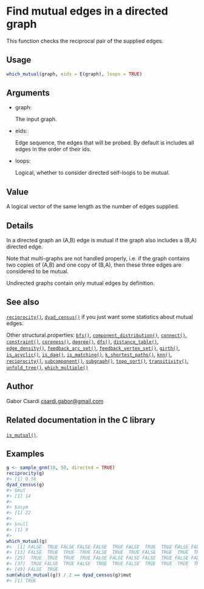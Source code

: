 # Find mutual edges in a directed graph

This function checks the reciprocal pair of the supplied edges.

## Usage

``` r
which_mutual(graph, eids = E(graph), loops = TRUE)
```

## Arguments

- graph:

  The input graph.

- eids:

  Edge sequence, the edges that will be probed. By default is includes
  all edges in the order of their ids.

- loops:

  Logical, whether to consider directed self-loops to be mutual.

## Value

A logical vector of the same length as the number of edges supplied.

## Details

In a directed graph an (A,B) edge is mutual if the graph also includes a
(B,A) directed edge.

Note that multi-graphs are not handled properly, i.e. if the graph
contains two copies of (A,B) and one copy of (B,A), then these three
edges are considered to be mutual.

Undirected graphs contain only mutual edges by definition.

## See also

[`reciprocity()`](https://r.igraph.org/reference/reciprocity.md),
[`dyad_census()`](https://r.igraph.org/reference/dyad_census.md) if you
just want some statistics about mutual edges.

Other structural.properties:
[`bfs()`](https://r.igraph.org/reference/bfs.md),
[`component_distribution()`](https://r.igraph.org/reference/components.md),
[`connect()`](https://r.igraph.org/reference/ego.md),
[`constraint()`](https://r.igraph.org/reference/constraint.md),
[`coreness()`](https://r.igraph.org/reference/coreness.md),
[`degree()`](https://r.igraph.org/reference/degree.md),
[`dfs()`](https://r.igraph.org/reference/dfs.md),
[`distance_table()`](https://r.igraph.org/reference/distances.md),
[`edge_density()`](https://r.igraph.org/reference/edge_density.md),
[`feedback_arc_set()`](https://r.igraph.org/reference/feedback_arc_set.md),
[`feedback_vertex_set()`](https://r.igraph.org/reference/feedback_vertex_set.md),
[`girth()`](https://r.igraph.org/reference/girth.md),
[`is_acyclic()`](https://r.igraph.org/reference/is_acyclic.md),
[`is_dag()`](https://r.igraph.org/reference/is_dag.md),
[`is_matching()`](https://r.igraph.org/reference/matching.md),
[`k_shortest_paths()`](https://r.igraph.org/reference/k_shortest_paths.md),
[`knn()`](https://r.igraph.org/reference/knn.md),
[`reciprocity()`](https://r.igraph.org/reference/reciprocity.md),
[`subcomponent()`](https://r.igraph.org/reference/subcomponent.md),
[`subgraph()`](https://r.igraph.org/reference/subgraph.md),
[`topo_sort()`](https://r.igraph.org/reference/topo_sort.md),
[`transitivity()`](https://r.igraph.org/reference/transitivity.md),
[`unfold_tree()`](https://r.igraph.org/reference/unfold_tree.md),
[`which_multiple()`](https://r.igraph.org/reference/which_multiple.md)

## Author

Gabor Csardi <csardi.gabor@gmail.com>

## Related documentation in the C library

[`is_mutual()`](https://igraph.org/c/html/latest/igraph-Structural.html#igraph_is_mutual).

## Examples

``` r
g <- sample_gnm(10, 50, directed = TRUE)
reciprocity(g)
#> [1] 0.56
dyad_census(g)
#> $mut
#> [1] 14
#> 
#> $asym
#> [1] 22
#> 
#> $null
#> [1] 9
#> 
which_mutual(g)
#>  [1] FALSE  TRUE FALSE FALSE FALSE  TRUE FALSE  TRUE  TRUE FALSE FALSE  TRUE
#> [13] FALSE  TRUE  TRUE  TRUE FALSE  TRUE  TRUE FALSE  TRUE  TRUE  TRUE FALSE
#> [25]  TRUE  TRUE  TRUE  TRUE FALSE FALSE FALSE FALSE  TRUE FALSE FALSE  TRUE
#> [37]  TRUE FALSE  TRUE FALSE  TRUE  TRUE FALSE  TRUE  TRUE  TRUE  TRUE FALSE
#> [49] FALSE  TRUE
sum(which_mutual(g)) / 2 == dyad_census(g)$mut
#> [1] TRUE
```
